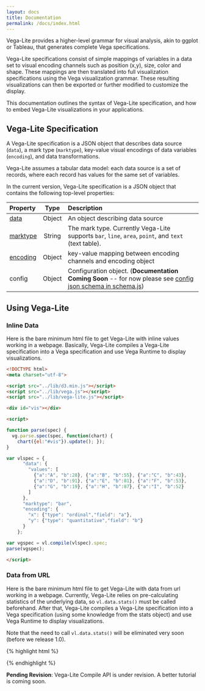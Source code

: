 ```yaml
---
layout: docs
title: Documentation
permalink: /docs/index.html
---
```


Vega-Lite provides a higher-level grammar for visual analysis, akin to ggplot or Tableau, that generates complete Vega specifications.

Vega-Lite specifications consist of simple mappings of variables in a data set to visual encoding channels such as position (x,y), size, color and shape. These mappings are then translated into full visualization specifications using the Vega visualization grammar. These resulting visualizations can then be exported or further modified to customize the display.

This documentation outlines the syntax of Vega-Lite specification, and how to
embed Vega-Lite visualizations in your applications.

## Vega-Lite Specification

A Vega-Lite specification is a JSON object that describes data source (`data`),
a mark type (`marktype`), key-value visual encodings of data variables (`encoding`),
and data transformations.

Vega-Lite assumes a tabular data model: each data source is a set of records,
where each record has values for the same set of variables.

In the current version, Vega-Lite specification is a JSON object
that contains the following top-level properties:

| Property             | Type          | Description    |
| :------------        |:-------------:| :------------- |
| [data](data.html)    | Object        | An object describing data source |
| [marktype](marktype.html)| String        | The mark type.  Currently Vega-Lite supports `bar`, `line`, `area`, `point`, and `text` (text table). |
| [encoding](encoding.html)| Object        | key-value mapping between encoding channels and encoding object |
| config   | Object        | Configuration object.  (__Documentation Coming Soon__ -- for now please see [config json schema in schema.js](https://github.com/uwdata/vega-lite/blob/master/src/schema/schema.js#L573)) |

## Using Vega-Lite

### Inline Data

Here is the bare minimum html file to get Vega-Lite with inline values working in a webpage.
Basically, Vega-Lite compiles a Vega-Lite specification into a Vega
specification and use Vega Runtime to display visualizations.

```html
<!DOCTYPE html>
<meta charset="utf-8">

<script src="../lib/d3.min.js"></script>
<script src="../lib/vega.js"></script>
<script src="../lib/vega-lite.js"></script>

<div id="vis"></div>

<script>

function parse(spec) {
  vg.parse.spec(spec, function(chart) {
    chart({el:"#vis"}).update(); });
}

var vlspec = {
      "data": {
        "values": [
          {"a":"A", "b":28}, {"a":"B", "b":55}, {"a":"C", "b":43},
          {"a":"D", "b":91}, {"a":"E", "b":81}, {"a":"F", "b":53},
          {"a":"G", "b":19}, {"a":"H", "b":87}, {"a":"I", "b":52}
        ]
      },
      "marktype": "bar",
      "encoding": {
        "x": {"type": "ordinal","field": "a"},
        "y": {"type": "quantitative","field": "b"}
      }
    };

var vgspec = vl.compile(vlspec).spec;
parse(vgspec);

</script>
```

### Data from URL

Here is the bare minimum html file to get Vega-Lite with data from url working in a webpage.
Currently, Vega-Lite relies on pre-calculating statistics of the underlying data,
so `vl.data.stats()` must be called beforehand.
After that, Vega-Lite compiles a Vega-Lite specification into a Vega specification
(using some knowledge from the stats object) and use Vega Runtime to display visualizations.

Note that the need to call `vl.data.stats()` will be eliminated very soon (before we release 1.0).

{% highlight html %}
<!DOCTYPE html>
<meta charset="utf-8">

<script src="../lib/d3.min.js"></script>
<script src="../lib/vega.js"></script>
<script src="../lib/vega-lite.js"></script>

<div id="vis"></div>

<script>

function render(vlSpec) {
  var callback = function(stats) {
    var vgSpec = vl.compile(vlSpec, stats).spec;

    vg.parse.spec(vgSpec, function(chart) {
      var view = chart({el: '#vis', renderer: 'svg'});
      view.update();
    });
  };

  if (!vlSpec.data.values) {
    d3.json(vlSpec.data.url, function(err, data) {
      if (err) return alert('Error loading data ' + err.statusText);
      var stats = vl.data.stats(data);
      callback(stats);
    });
  } else {
    callback();
  }
}

var vlspec = {
      "data": {"url": "data/cars.json"},
      "marktype": "point",
      "encoding": {
        "x": {"type": "ordinal","field": "Origin"},
        "y": {"type": "quantitative","field": "Acceleration"}
      }
    };


render(vlSpec);

</script>
{% endhighlight %}


__Pending Revision__:
Vega-Lite Compile API is under revision.  A better tutorial is coming soon.
